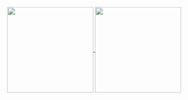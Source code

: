 <a href="https://github.com/anuraghazra/github-readme-stats">
  <img height=200 align="center" src="https://github-readme-stats-e059736.vercel.app/api?username=lasuillard&show_icons=true" />
</a>

<a href="https://github.com/anuraghazra/github-readme-stats">
  <img height=200 align="center" src="https://github-readme-stats-e059736.vercel.app/api/top-langs/?username=lasuillard&layout=donut&exclude_repo=raindrop-client&hide=markdown,makefile" />
</a>
